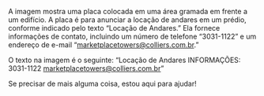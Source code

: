 A imagem mostra uma placa colocada em uma área gramada em frente a um edifício. A placa é para anunciar a locação de andares em um prédio, conforme indicado pelo texto “Locação de Andares.” Ela fornece informações de contato, incluindo um número de telefone “3031-1122” e um endereço de e-mail “marketplacetowers@colliers.com.br.”

O texto na imagem é o seguinte: “Locação de Andares INFORMAÇÕES: 3031-1122 marketplacetowers@colliers.com.br”

Se precisar de mais alguma coisa, estou aqui para ajudar!